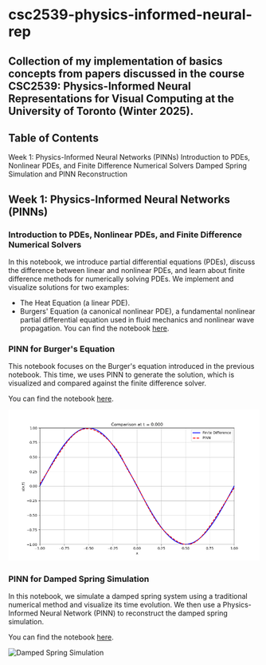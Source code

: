 # csc2539-physics-informed-neural-rep
Collection of my implementation of basics concepts from papers discussed in the course CSC2539: Physics-Informed Neural Representations for Visual Computing at the University of Toronto (Winter 2025).
--
## Table of Contents
Week 1: Physics-Informed Neural Networks (PINNs)
Introduction to PDEs, Nonlinear PDEs, and Finite Difference Numerical Solvers
Damped Spring Simulation and PINN Reconstruction

## Week 1: Physics-Informed Neural Networks (PINNs)

### Introduction to PDEs, Nonlinear PDEs, and Finite Difference Numerical Solvers
In this notebook, we introduce partial differential equations (PDEs), discuss the difference between linear and nonlinear PDEs, and learn about finite difference methods for numerically solving PDEs. We implement and visualize solutions for two examples:
- The Heat Equation (a linear PDE).
- Burgers' Equation (a canonical nonlinear PDE), a fundamental nonlinear partial differential equation used in fluid mechanics and nonlinear wave propagation.
You can find the notebook [here](/wk1-pinn/pde.ipynb).

### PINN for Burger's Equation
This notebook focuses on the Burger's equation introduced in the previous notebook. This time, we uses PINN to generate the solution, which is visualized and compared against the finite difference solver. 

You can find the notebook [here](/wk1-pinn/pinn.ipynb).

![Burger's Equation Solution Comparison](/wk1-pinn/burgers_solution_evolution.gif)


### PINN for Damped Spring Simulation
In this notebook, we simulate a damped spring system using a traditional numerical method and visualize its time evolution. We then use a Physics-Informed Neural Network (PINN) to reconstruct the damped spring simulation.

You can find the notebook [here](/wk1-pinn/pinn_spring.ipynb).

![Damped Spring Simulation](/wk1-pinn/damped_spring_vertical_animation.gif)